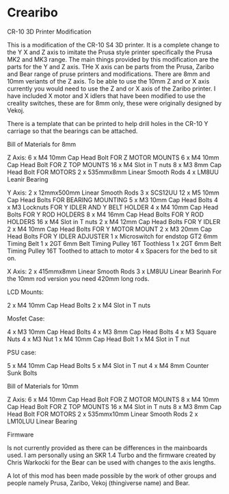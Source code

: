 # Crearibo

CR-10 3D Printer Modification

This is a modification of the CR-10 S4 3D printer. It is a complete change to the Y X and Z axis to imitate the Prusa style printer specifically the Prusa MK2 and MK3 range. The main things provided by this modification are the parts for the Y and Z axis. THe X axis can be parts from the Prusa, Zaribo and Bear range of pruse printers and modifications. There are 8mm and 10mm veriants of the Z axis. To be able to use the 10mm Z and or X axis currently you would need to use the Z and or X axis of the Zaribo printer. I have included X motor and X idlers that have been modified to use the creality switches, these are for 8mm only, these were originally designed by Vekoj.

There is a template that can be printed to help drill holes in the CR-10 Y carriage so that the bearings can be attached.

Bill of Materials for 8mm

Z Axis:
6 x M4 10mm Cap Head Bolt FOR Z MOTOR MOUNTS
6 x M4 10mm Cap Head Bolt FOR Z TOP MOUNTS
16 x M4 Slot in T nuts
8 x M3 8mm Cap Head Bolt FOR MOTORS
2 x 535mmx8mm Linear Smooth Rods
4 x LM8UU Leanir Bearing

Y Axis:
2 x 12mmx500mm Linear Smooth Rods
3 x SCS12UU
12 x M5 10mm Cap Head Bolts FOR BEARING MOUNTING
5 x M3 10mm Cap Head Bolts
4 x M3 Locknuts FOR Y IDLER AND Y BELT HOLDER
4 x M4 10mm Cap Head Bolts FOR Y ROD HOLDERS
8 x M4 16mm Cap Head Bolts FOR Y ROD HOLDERS
16 x M4 Slot in T nuts
2 x M4 12mm Cap Head Bolts FOR Y IDLER
2 x M4 10mm Cap Head Bolts FOR Y MOTOR MOUNT
2 x M3 20mm Cap Head Bolts FOR Y IDLER ADJUSTER
1 x Microswitch for endstop
GT2 6mm Timing Belt
1 x 2GT 6mm Belt Timing Pulley 16T Toothless
1 x 2GT 6mm Belt Timing Pulley 16T Toothed to attach to motor
4 x Spacers for the bed to sit on.

X Axis:
2 x 415mmx8mm Linear Smooth Rods
3 x LM8UU Linear Bearinh
For the 10mm rod version you need 420mm long rods.

LCD Mounts:

2 x M4 10mm Cap Head Bolts
2 x M4 Slot in T nuts

Mosfet Case:

4 x M3 10mm Cap Head Bolts
4 x M3 8mm Cap Head Bolts
4 x M3 Square Nuts
4 x M3 Nut
1 x M4 10mm Cap Head Bolt
1 x M4 Slot in T nut

PSU case:

5 x M4 10mm Cap Head Bolts
5 x M4 Slot in T nut
4 x M4 8mm Counter Sunk Bolts

Bill of Materials for 10mm

Z Axis:
6 x M4 10mm Cap Head Bolt FOR Z MOTOR MOUNTS
8 x M4 10mm Cap Head Bolt FOR Z TOP MOUNTS
16 x M4 Slot in T nuts
8 x M3 8mm Cap Head Bolt FOR MOTORS
2 x 535mmx10mm Linear Smooth Rods
2 x LM10LUU Linear Bearing

Firmware

Is not currently provided as there can be differences in the mainboards used. I am personally using an SKR 1.4 Turbo and the firmware created by Chris Warkocki for the Bear can be used with changes to the axis lengths.

A lot of this mod has been made possible by the work of other groups and people namely Prusa, Zaribo, Vekoj (thingiverse name) and Bear.
